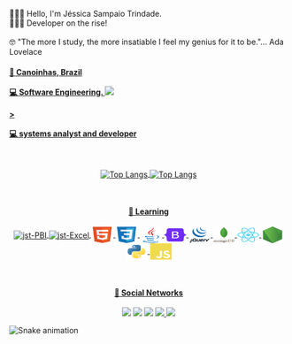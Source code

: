 👩🏻‍💻 Hello, I'm Jéssica Sampaio Trindade.<br/>
👩🏻‍💻 Developer on the rise!<br /><br />
🤓 "The more I study, the more insatiable I feel my genius for it to be."... Ada Lovelace
<div align="center">
  <a href="https://github.com/jessicasampaio">
   
   <h4 align='left'>
    📍 Canoinhas, Brazil <br /><br />
    💻 Software Engineering.
     <img src="https://img.shields.io/badge/status-loading...-red" /> <br /><br />
    > <br /><br />
    💻 systems analyst and developer
    </h4>
    
<br />
    
  <img align="center" 
    src="https://github-readme-stats.vercel.app/api?username=JessicaTrindade&theme=radical&show_icons=true&count_private=true?&include_all_commits=true"
    alt="Top Langs" height="165" />
  <img align="center"
    src="https://github-readme-stats.vercel.app/api/top-langs/?username=je&layout=compact&theme=radical"
    alt="Top Langs" height="165" />
  </div>
  <div style="display: inline_block"><br>
  
 <h4 align="center"> 🧠 Learning </h4>
  <p align="center">
  <img align="center" alt="jst-PBI" height="30" width="30" src="https://images.squarespace-cdn.com/content/v1/5770fb98bebafbef665cb19a/1541071878995-8JG7GYK13BSX5SLKZ1NK/Microsoft+Power+BI">
  <img align="center" alt="jst-Excel" height="30" width="30" src="https://www.easyflix.com.br/metodo/imagemcursos/42.jpg">
  <img align="center" alt="jst-HTML" height="30" width="40" src="https://raw.githubusercontent.com/devicons/devicon/master/icons/html5/html5-original.svg">
  <img align="center" alt="jst-CSS" height="30" width="40" src="https://raw.githubusercontent.com/devicons/devicon/master/icons/css3/css3-original.svg">
  <img align="center" alt="jst-Java" height="30" width="40" src="https://raw.githubusercontent.com/devicons/devicon/master/icons/java/java-original.svg">
  <img align="center" alt="jst-bootstrap" height="30" width="40"   src="https://raw.githubusercontent.com/devicons/devicon/d00d0969292a6569d45b06d3f350f463a0107b0d/icons/bootstrap/bootstrap-plain.svg">
  <img align="center" alt="jst-jQUERY" height="30" width="40"       src="https://raw.githubusercontent.com/devicons/devicon/ac557d6ff33ff370a5db99f97aeab35ea5c67fbd/icons/jquery/jquery-original-wordmark.svg">
  <img align="center" alt="jst-MongoDb" height="30" width="40" src="https://raw.githubusercontent.com/devicons/devicon/c5378d6c2510ffa0b3e4475af95618a8048d6cf1/icons/mongodb/mongodb-original-wordmark.svg">
  <img align="center" alt="jst-React" height="30" width="40" src="https://raw.githubusercontent.com/devicons/devicon/c5378d6c2510ffa0b3e4475af95618a8048d6cf1/icons/react/react-original.svg">
   <img align="center" alt="jst-NodeJs" height="30" width="40" src="https://raw.githubusercontent.com/devicons/devicon/d00d0969292a6569d45b06d3f350f463a0107b0d/icons/nodejs/nodejs-original.svg">
 <img align="center" alt="jst-Python" height="30" width="40" src="https://raw.githubusercontent.com/devicons/devicon/master/icons/python/python-original.svg">
 <img align="center" alt="jst-Js" height="30" width="40" src="https://raw.githubusercontent.com/devicons/devicon/master/icons/javascript/javascript-plain.svg">
    </p>
</div>
 <br />
<div>
  <h4 align="center"> 📲 Social Networks </h4>
  <p align="center">
  <a href="https://instagram.com/jessica__sampaio" target="_blank"><img src="https://img.shields.io/badge/-Instagram-%23E4405F?style=for-the-badge&logo=instagram&logoColor=white" target="_blank"></a>
  <a href = "mailto:je.sampaio05@gmail.com"><img src="https://img.shields.io/badge/-Gmail-%23333?style=for-the-badge&logo=gmail&logoColor=white" target="_blank"></a>
  <a href="https://www.linkedin.com/in/jessicasampaiotrindade/" target="_blank"><img src="https://img.shields.io/badge/-LinkedIn-%230077B5?style=for-the-badge&logo=linkedin&logoColor=white" target="_blank"></a>
  <a href="https://support.discord.com/hc/en-us/profiles/1528323997001" target="_blank"><img src="https://img.shields.io/badge/Discord-7289DA?style=for-the-badge&logo=discord&logoColor=white" target="_blank">
  <a href = "https://open.spotify.com/user/22xcvbpc7y2fseshpotqisj7a"><img src="https://img.shields.io/badge/Spotify-1ED760?&style=for-the-badge&logo=spotify&logoColor=white" target="_blank"></a>
  
  ![Snake animation](https://github.com/JessicaSampaio/JessicaSampaio/blob/output/github-contribution-grid-snake.svg)
 
 </div>
